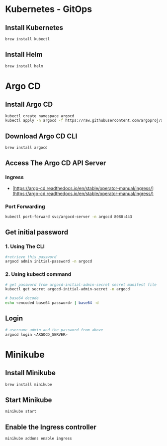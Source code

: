 # Kubernetes - GitOps

## Install Kubernetes
``` bash
brew install kubectl
```

## Install Helm
``` bash
brew install helm
```

# Argo CD
## Install Argo CD
``` bash
kubectl create namespace argocd
kubectl apply -n argocd -f https://raw.githubusercontent.com/argoproj/argo-cd/stable/manifests/install.yaml
```

## Download Argo CD CLI
``` bash
brew install argocd
```

## Access The Argo CD API Server
### Ingress 
- [https://argo-cd.readthedocs.io/en/stable/operator-manual/ingress/](https://argo-cd.readthedocs.io/en/stable/operator-manual/ingress/)
### Port Forwarding
``` bash
kubectl port-forward svc/argocd-server -n argocd 8080:443
```

## Get initial password
### 1. Using The CLI
``` bash
#retrieve this password
argocd admin initial-password -n argocd
```
### 2. Using kubectl command
``` bash
# get password from argocd-initial-admin-secret secret manifest file
kubectl get secret argocd-initial-admin-secret -n argocd

# base64 decode
echo <encoded base64 password> | base64 -d
```

## Login
``` bash
# username admin and the password from above
argocd login <ARGOCD_SERVER>
```

# Minikube

## Install Minikube
``` bash
brew install minikube
```

## Start Minikube
``` bash
minikube start
```

## Enable the Ingress controller
``` bash
minikube addons enable ingress
```